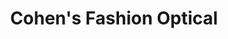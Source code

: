 ---
title: "Cohen's Fashion Optical"
url: /new-york/cohens-fashion-optical-west-72nd-street/
shop: optician
---